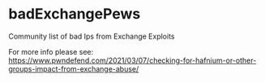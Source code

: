 # badExchangePews

Community list of bad Ips from Exchange Exploits

For more info please see:
https://www.pwndefend.com/2021/03/07/checking-for-hafnium-or-other-groups-impact-from-exchange-abuse/
